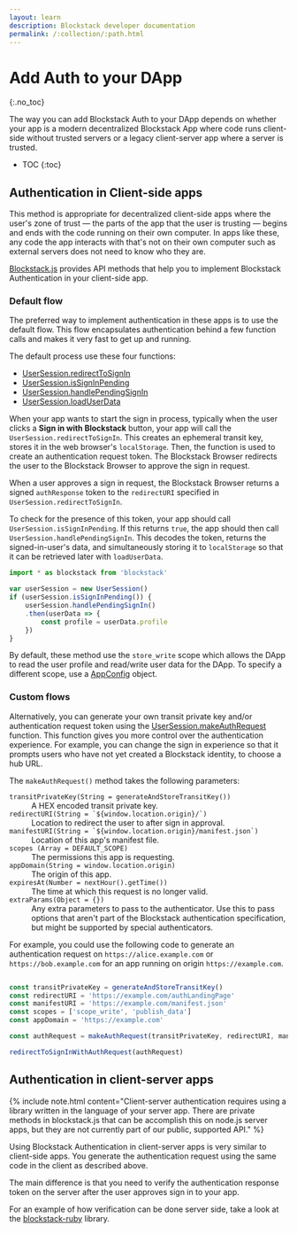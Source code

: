 ```yaml
---
layout: learn
description: Blockstack developer documentation
permalink: /:collection/:path.html
---
```

# Add Auth to your DApp
{:.no_toc}

The way you can add Blockstack Auth to your DApp depends on whether your
app is a modern decentralized Blockstack App where code runs client-side without
trusted servers or a legacy client-server app where a server is trusted.

* TOC
{:toc}

## Authentication in Client-side apps

This method is appropriate for decentralized client-side apps where the user's
zone of trust &mdash; the parts of the app that the user is trusting &mdash; begins and ends
with the code running on their own computer. In apps like these, any code the
app interacts with that's not on their own computer such as external servers
does not need to know who they are.

[Blockstack.js](https://blockstack.github.io/blockstack.js/) provides API
methods that help you to implement Blockstack Authentication in your client-side
app.

### Default flow

The preferred way to implement authentication in these apps is to use the
default flow. This flow encapsulates authentication behind a few function
calls and makes it very fast to get up and running.

The default process use these four functions:

- <a href="https://blockstack.github.io/blockstack.js/classes/usersession.html#redirecttosignin" target="_blank">UserSession.redirectToSignIn</a>
- <a href="https://blockstack.github.io/blockstack.js/classes/usersession.html#issigninpending" target="_blank">UserSession.isSignInPending</a>
- <a href="https://blockstack.github.io/blockstack.js/classes/usersession.html#handlependingsignin" target="_blank">UserSession.handlePendingSignIn</a>
- <a href="https://blockstack.github.io/blockstack.js/classes/usersession.html#loaduserdata" target="_blank">UserSession.loadUserData</a>

When your app wants to start the sign in process, typically when the user clicks
a **Sign in with Blockstack** button, your app will call the `UserSession.redirectToSignIn`.
This creates an ephemeral transit key, stores it in the web browser's
`localStorage`. Then, the function is used to create an authentication request token. The Blockstack Browser
redirects the user to the Blockstack Browser to approve the sign in request.


When a user approves a sign in request, the Blockstack Browser returns a signed `authResponse` token to the `redirectURI` specified in `UserSession.redirectToSignIn`.

To check for the presence of this token, your app should call `UserSession.isSignInPending`. If this returns `true`, the app should then call `UserSession.handlePendingSignIn`. This decodes the token, returns the signed-in-user's data, and simultaneously storing it to `localStorage` so that it can be retrieved later with `loadUserData`.

```js
import * as blockstack from 'blockstack'

var userSession = new UserSession()
if (userSession.isSignInPending()) {
    userSession.handlePendingSignIn()
    .then(userData => {
        const profile = userData.profile
    })
}

```

By default, these method use the `store_write` scope which allows the DApp to read the user profile and read/write user data for the DApp. To specify a different scope, use a <a href="https://blockstack.github.io/blockstack.js/classes/appconfig.html" target="\_blank">AppConfig</a> object.

### Custom flows

Alternatively, you can generate your own transit private key and/or
authentication request token using the <a href="https://blockstack.github.io/blockstack.js/classes/usersession.html#makeauthrequest" target="_blank">UserSession.makeAuthRequest</a> function. This function gives you more control over the authentication experience. For example, you can change the sign in experience so that it prompts users who have not yet created a Blockstack identity, to choose a hub URL.

 The `makeAuthRequest()` method takes the following parameters:

<dl class="uk-description-list">
   <dt class="uk-text-lowercase">
      <code>transitPrivateKey(String = generateAndStoreTransitKey())</code>
   </dt>
   <dd>A HEX encoded transit private key.</dd>
   <dt class="uk-text-lowercase">
      <code>redirectURI(String = `${window.location.origin}/`)</code>
   </dt>
   <dd>Location to redirect the user to after sign in approval.</dd>
   <dt class="uk-text-lowercase">
      <code>manifestURI(String = `${window.location.origin}/manifest.json`)</code>
   </dt>
   <dd>
      Location of this app's manifest file.
      </dd>
   <dt class="uk-text-lowercase">
      <code>scopes (Array = DEFAULT_SCOPE)</code>
   </dt>
   <dd>The permissions this app is requesting.</dd>
   <dt class="uk-text-lowercase">
      <code>appDomain(String = window.location.origin)</code>
   </dt>
   <dd>The origin of this app.</dd>
   <dt class="uk-text-lowercase">
      <code>expiresAt(Number = nextHour().getTime())</code>
   </dt>
   <dd>The time at which this request is no longer valid.</dd>
   <dt class="uk-text-lowercase">
      <code>extraParams(Object = {})</code>
   </dt>
   <dd>Any extra parameters to pass to the authenticator. Use this to pass options that aren't part of the Blockstack authentication specification, but might be supported by special authenticators.</dd>
</dl>


For example, you could use the following code to generate an authentication
request on `https://alice.example.com` or `https://bob.example.com` for an app
running on origin `https://example.com`.

```js

const transitPrivateKey = generateAndStoreTransitKey()
const redirectURI = 'https://example.com/authLandingPage'
const manifestURI = 'https://example.com/manifest.json'
const scopes = ['scope_write', 'publish_data']
const appDomain = 'https://example.com'

const authRequest = makeAuthRequest(transitPrivateKey, redirectURI, manifestURI, scopes, appDomain)

redirectToSignInWithAuthRequest(authRequest)
```

## Authentication in client-server apps

{% include note.html content="Client-server authentication requires using a library written in the
language of your server app. There are private methods in blockstack.js that can
be accomplish this on node.js server apps, but they are not currently part of
our public, supported API." %}

Using Blockstack Authentication in client-server apps is very similar to
client-side apps. You generate the authentication request using the same code in
the client as described above.

The main difference is that you need to verify the authentication response token
on the server after the user approves sign in to your app.

For an example of how verification can be done server side, take a look at the
[blockstack-ruby](https://github.com/blockstack/blockstack-ruby#to-verify-an-auth-response)
library.
